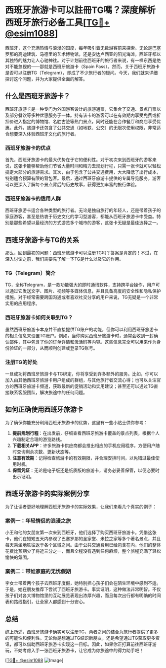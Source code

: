 # 西班牙旅游卡可以註冊TG嗎？深度解析西班牙旅行必备工具[[TG💪+ @esim1088](https://t.me/s/esim1088)]

西班牙，这个充满热情与浪漫的国度，每年吸引着无数游客前来探索。无论是巴塞罗那的高迪建筑、马德里的艺术博物馆，还是安达卢西亚的阳光海滩，西班牙都以其独特的魅力让人心驰神往。对于计划前往西班牙的旅行者来说，有一样东西是绝对不能忽视的——那就是西班牙旅游卡（Spain Pass）。然而，关于西班牙旅游卡是否可以注册TG（Telegram），却成了不少旅行者的疑问。今天，我们就来详细探讨这个问题，并为大家提供全面的解答。

## 什么是西班牙旅游卡？

西班牙旅游卡是一种专门为外国游客设计的旅游通票，它集合了交通、景点门票以及部分餐饮等多种优惠服务于一体。持有该卡的游客可以在有效期内享受免费或折扣价进入指定的博物馆、名胜古迹等热门景点，同时还能在合作餐厅和商店享受优惠。此外，旅游卡还包含了公共交通（如地铁、公交）的无限次使用权限，非常适合想要深入体验西班牙文化的旅行者。

### 西班牙旅游卡的优点

首先，西班牙旅游卡的最大优势在于它的便利性。对于初次来到西班牙的游客来说，这张卡能够帮助他们节省大量时间和精力去规划行程，只需一张卡就可以轻松搞定大部分的旅游需求。其次，由于包含了公共交通费用，大大降低了出行成本，特别适合预算有限的背包客。最后，通过西班牙旅游卡提供的专属导览服务，游客可以更深入了解每个景点背后的历史故事，获得更加丰富的旅行体验。

### 西班牙旅游卡的适用人群

西班牙旅游卡适合各种类型的旅行者。无论是独自旅行的年轻人，还是带着孩子的家庭游客，甚至是热衷于历史文化的学习型游客，都能从西班牙旅游卡中受益。特别是那些希望以最经济的方式游览多个城市的游客，这张卡无疑是最佳选择之一。

## 西班牙旅游卡与TG的关系

那么，回到最初的问题：西班牙旅游卡可以注册TG吗？答案是肯定的！不过，在深入讨论之前，我们需要先了解一下TG是什么以及它的作用。

### TG（Telegram）简介

TG，全称Telegram，是一款功能强大的即时通讯软件，支持跨平台操作，用户可以通过它发送文字、图片、视频等多媒体信息，并且具备高度的安全性和隐私保护措施。对于经常需要跨国沟通或者喜欢社交分享的用户来说，TG无疑是一个非常实用的应用程序。

### 西班牙旅游卡如何关联到TG？

虽然西班牙旅游卡本身并不直接提供TG账户的功能，但你可以利用西班牙旅游卡的相关信息来设置TG账户。例如，当你购买西班牙旅游卡时，通常会收到一封确认邮件，其中包含了你的订单详情和激活码等内容。这些信息完全可以用来作为身份验证的一部分，从而顺利创建或登录TG账号。

### 注册TG的好处

一旦成功将西班牙旅游卡与TG绑定，你将享受到许多额外的服务。比如，你可以加入由其他西班牙旅游卡用户组成的群组，与其他旅行者交流心得；也可以关注官方的西班牙旅游卡频道，获取最新的促销活动和实用建议；甚至还可以通过TG直接联系客服团队，解决旅途中的任何问题。

## 如何正确使用西班牙旅游卡

为了确保你能充分利用西班牙旅游卡的优势，这里有一些小贴士供你参考：

1. **提前规划行程**：在出发前，仔细查看西班牙旅游卡覆盖的景点列表，根据个人兴趣制定合理的游览路线。
2. **下载相关APP**：许多旅游卡供应商都会推出相应的手机应用程序，方便用户随时查询剩余次数、更新状态等。
3. **注意有效期**：记得检查旅游卡的有效期限，并合理安排时间，以免错过最佳使用时机。
4. **保留凭证**：无论是电子版还是纸质版的旅游卡，请务必妥善保管，以便必要时出示证明。

## 西班牙旅游卡的实际案例分享

为了让读者更好地理解西班牙旅游卡的实际效果，让我们来看几个真实的例子：

### 案例一：年轻情侣的浪漫之旅

小王和他的女朋友第一次来到西班牙，他们选择了购买西班牙旅游卡。凭借这张卡，他们在短短五天内参观了巴塞罗那的圣家堂、米拉之家等多个著名景点，并且每天乘坐地铁往返于各个区域之间。由于公共交通费用已经包含在内，他们的整体花费比预期少了将近三分之一，而且全程没有遇到任何麻烦，整个旅程充满了轻松愉快的氛围。

### 案例二：带娃家庭的无忧假期

李女士带着两个孩子去西班牙度假，她特别担心孩子们会在陌生环境中感到不适。于是，她在朋友推荐下尝试了西班牙旅游卡。事实证明，这种做法非常明智。不仅孩子们对各大博物馆里的互动展览表现出浓厚兴趣，而且每次出行都有明确的时间表和路线指引，让全家人都感到十分安心。

## 总结

综上所述，西班牙旅游卡确实可以注册TG，两者之间的结合为旅行者提供了更多的可能性和便利性。无论你是想通过TG结识新朋友，还是希望通过TG获取更多资讯，都可以借助西班牙旅游卡实现这一目标。因此，如果你正打算前往西班牙游玩，不妨考虑入手一张西班牙旅游卡，让它成为你旅途中的得力助手吧！

[[TG💪+ @esim1088](https://t.me/s/esim1088) ![Image](https://i.postimg.cc/4NQfJmqS/Snipaste-2025-05-13-00-14-12.png)]